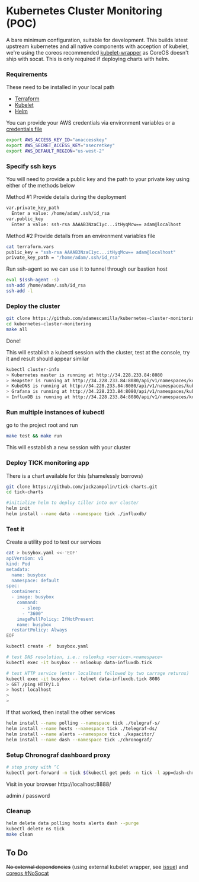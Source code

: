 # Kubernetes Cluster Monitoring (POC)

 A bare minimum configuration, suitable for development.
 This builds latest upstream kubernetes and all native components with acception of kubelet, we're using the
 coreos recommended [kubelet-wrapper](https://coreos.com/kubernetes/docs/latest/kubelet-wrapper.html) as CoreOS doesn't ship with socat. This is only required if deploying charts with helm.

### Requirements
 These need to be installed in your local path
- [Terraform](https://www.terraform.io/intro/getting-started/install.html)
- [Kubelet](https://kubernetes.io/docs/tasks/tools/install-kubectl/)
- [Helm](https://github.com/kubernetes/helm/blob/master/docs/install.md)

 You can provide your AWS credentials via environment variables or a [credentials file](http://docs.aws.amazon.com/cli/latest/userguide/cli-config-files.html)

```bash
export AWS_ACCESS_KEY_ID="anaccesskey"
export AWS_SECRET_ACCESS_KEY="asecretkey"
export AWS_DEFAULT_REGION="us-west-2"
```

### Specify ssh keys
 You will need to provide a public key and the path to your private key using either of the methods below

Method #1 Provide details during the deployment

```bash
var.private_key_path
  Enter a value: /home/adam/.ssh/id_rsa
var.public_key
  Enter a value: ssh-rsa AAAAB3NzaC1yc...itHyqMcw== adam@localhost
```

Method #2 Provide details from an environment variables file

```bash
cat terraform.vars
public_key = "ssh-rsa AAAAB3NzaC1yc...itHyqMcw== adam@localhost"
private_key_path = "/home/adam/.ssh/id_rsa"

```

Run ssh-agent so we can use it to tunnel through our bastion host
```bash
eval $(ssh-agent -s)
ssh-add /home/adam/.ssh/id_rsa
ssh-add -l
```

### Deploy the cluster

```bash
git clone https://github.com/adamescamilla/kubernetes-cluster-monitoring.git
cd kubernetes-cluster-monitoring
make all
```
Done!

This will establish a kubectl session with the cluster, test at the console, try it and result should appear similar
```bash
kubectl cluster-info
> Kubernetes master is running at http://34.228.233.84:8080
> Heapster is running at http://34.228.233.84:8080/api/v1/namespaces/kube-system/services/heapster/proxy
> KubeDNS is running at http://34.228.233.84:8080/api/v1/namespaces/kube-system/services/kube-dns/proxy
> Grafana is running at http://34.228.233.84:8080/api/v1/namespaces/kube-system/services/monitoring-grafana/proxy
> InfluxDB is running at http://34.228.233.84:8080/api/v1/namespaces/kube-system/services/monitoring-influxdb/proxy
```

### Run multiple instances of kubectl

go to the project root and run
```bash
make test && make run
```
This will esstablish a new session with your cluster

### Deploy TICK monitoring app

There is a chart available for this (shamelessly borrows)
```bash
git clone https://github.com/jackzampolin/tick-charts.git
cd tick-charts

#initialize helm to deploy tiller into our cluster
helm init
helm install --name data --namespace tick ./influxdb/ 
```
### Test it

Create a utility pod to test our services
```bash
cat > busybox.yaml <<-'EOF'
apiVersion: v1
kind: Pod
metadata:
  name: busybox
  namespace: default
spec:
  containers:
  - image: busybox
    command:
      - sleep
      - "3600"
    imagePullPolicy: IfNotPresent
    name: busybox
  restartPolicy: Always
EOF

kubectl create -f  busybox.yaml

# test DNS resolution, i.e.: nslookup <service>.<namespace>
kubectl exec -it busybox -- nslookup data-influxdb.tick

# test HTTP service (enter localhost followed by two carrage returns)
kubectl exec -it busybox -- telnet data-influxdb.tick 8086
> GET /ping HTTP/1.1
> host: localhost
>
>

```
If that worked, then install the other services
```bash
helm install --name polling --namespace tick ./telegraf-s/
helm install --name hosts --namespace tick ./telegraf-ds/
helm install --name alerts --namespace tick ./kapacitor/
helm install --name dash --namespace tick ./chronograf/
```

### Setup Chronograf dashboard proxy
```bash
# stop proxy with ^C
kubectl port-forward -n tick $(kubectl get pods -n tick -l app=dash-chronograf -o jsonpath='{ .items[0].metadata.name }') 8888
```
Visit in your browser http://localhost:8888/

admin / password

### Cleanup
```bash
helm delete data polling hosts alerts dash --purge
kubectl delete ns tick
make clean
```

## To Do
~~No external dependencies~~ (using external kubelet wrapper, see [issue](https://github.com/coreos/bugs/issues/1114)) and [coreos #NoSocat](https://github.com/kubernetes/kops/issues/1861)
